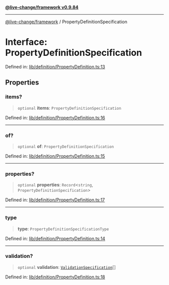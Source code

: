 [**@live-change/framework v0.9.84**](../README.md)

***

[@live-change/framework](../README.md) / PropertyDefinitionSpecification

# Interface: PropertyDefinitionSpecification

Defined in: [lib/definition/PropertyDefinition.ts:13](https://github.com/live-change/live-change-stack/blob/master/framework/framework/framework/framework/lib/definition/PropertyDefinition.ts#L13)

## Properties

### items?

> `optional` **items**: `PropertyDefinitionSpecification`

Defined in: [lib/definition/PropertyDefinition.ts:16](https://github.com/live-change/live-change-stack/blob/master/framework/framework/framework/framework/lib/definition/PropertyDefinition.ts#L16)

***

### of?

> `optional` **of**: `PropertyDefinitionSpecification`

Defined in: [lib/definition/PropertyDefinition.ts:15](https://github.com/live-change/live-change-stack/blob/master/framework/framework/framework/framework/lib/definition/PropertyDefinition.ts#L15)

***

### properties?

> `optional` **properties**: `Record`\<`string`, `PropertyDefinitionSpecification`\>

Defined in: [lib/definition/PropertyDefinition.ts:17](https://github.com/live-change/live-change-stack/blob/master/framework/framework/framework/framework/lib/definition/PropertyDefinition.ts#L17)

***

### type

> **type**: `PropertyDefinitionSpecificationType`

Defined in: [lib/definition/PropertyDefinition.ts:14](https://github.com/live-change/live-change-stack/blob/master/framework/framework/framework/framework/lib/definition/PropertyDefinition.ts#L14)

***

### validation?

> `optional` **validation**: [`ValidationSpecification`](../type-aliases/ValidationSpecification.md)[]

Defined in: [lib/definition/PropertyDefinition.ts:18](https://github.com/live-change/live-change-stack/blob/master/framework/framework/framework/framework/lib/definition/PropertyDefinition.ts#L18)
